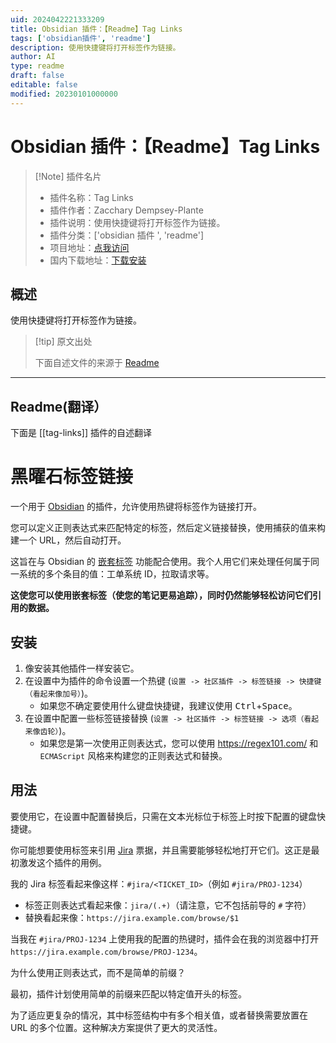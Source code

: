 ```yaml
---
uid: 2024042221333209
title: Obsidian 插件：【Readme】Tag Links
tags: ['obsidian插件', 'readme']
description: 使用快捷键将打开标签作为链接。
author: AI
type: readme
draft: false
editable: false
modified: 20230101000000
---
```


# Obsidian 插件：【Readme】Tag Links

> [!Note] 插件名片
> - 插件名称：Tag Links
> - 插件作者：Zacchary Dempsey-Plante
> - 插件说明：使用快捷键将打开标签作为链接。
> - 插件分类：['obsidian 插件 ', 'readme']
> - 项目地址：[点我访问](https://github.com/zedseven/obsidian-tag-links)
> - 国内下载地址：[下载安装](https://pkmer.cn/products/plugin/pluginMarket/?tag-links)

## 概述

使用快捷键将打开标签作为链接。

> [!tip] 原文出处
>
>下面自述文件的来源于 [Readme](https://ghproxy.net/https://raw.githubusercontent.com/zedseven/obsidian-tag-links/main/README.md)

---

## Readme(翻译）

下面是 [[tag-links]] 插件的自述翻译

# 黑曜石标签链接

一个用于 [Obsidian](https://obsidian.md) 的插件，允许使用热键将标签作为链接打开。

您可以定义正则表达式来匹配特定的标签，然后定义链接替换，使用捕获的值来构建一个 URL，然后自动打开。

这旨在与 Obsidian 的 [嵌套标签](https://help.obsidian.md/Editing+and+formatting/Tags#Nested+tags) 功能配合使用。我个人用它们来处理任何属于同一系统的多个条目的值：工单系统 ID，拉取请求等。

**这使您可以使用嵌套标签（使您的笔记更易追踪），同时仍然能够轻松访问它们引用的数据。**

## 安装

1. 像安装其他插件一样安装它。
2. 在设置中为插件的命令设置一个热键
   (`设置 -> 社区插件 -> 标签链接 -> 快捷键（看起来像加号）`)。
   - 如果您不确定要使用什么键盘快捷键，我建议使用 <kbd>Ctrl</kbd>+<kbd>Space</kbd>。
3. 在设置中配置一些标签链接替换
   (`设置 -> 社区插件 -> 标签链接 -> 选项（看起来像齿轮）`)。
   - 如果您是第一次使用正则表达式，您可以使用 <https://regex101.com/> 和 `ECMAScript` 风格来构建您的正则表达式和替换。

## 用法

要使用它，在设置中配置替换后，只需在文本光标位于标签上时按下配置的键盘快捷键。

你可能想要使用标签来引用 [Jira](https://www.atlassian.com/software/jira) 票据，并且需要能够轻松地打开它们。这正是最初激发这个插件的用例。

我的 Jira 标签看起来像这样：`#jira/<TICKET_ID>`（例如 `#jira/PROJ-1234`）

- 标签正则表达式看起来像：`jira/(.+)`（请注意，它不包括前导的 `#` 字符）
- 替换看起来像：`https://jira.example.com/browse/$1`

当我在 `#jira/PROJ-1234` 上使用我的配置的热键时，插件会在我的浏览器中打开 `https://jira.example.com/browse/PROJ-1234`。

为什么使用正则表达式，而不是简单的前缀？

最初，插件计划使用简单的前缀来匹配以特定值开头的标签。

为了适应更复杂的情况，其中标签结构中有多个相关值，或者替换需要放置在 URL 的多个位置。这种解决方案提供了更大的灵活性。
